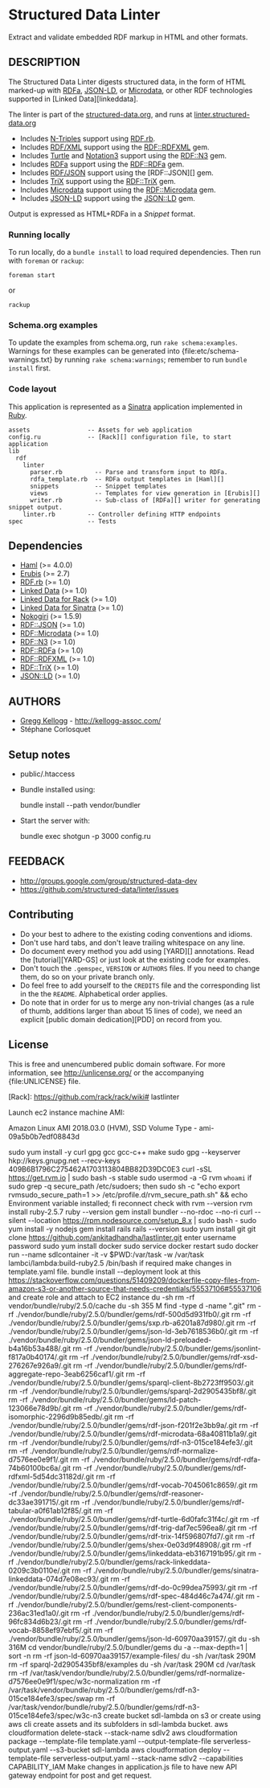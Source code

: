 # Structured Data Linter
Extract and validate embedded RDF markup in HTML and other formats.

## DESCRIPTION
The Structured Data Linter digests structured data, in the form of HTML marked-up
with [RDFa][], [JSON-LD][], or [Microdata][], or other RDF technologies supported in
[Linked Data][linkeddata].

The linter is part of the [structured-data.org](http://structured-data.org/),
and runs at [linter.structured-data.org](http://linter.structured-data.org/)

* Includes [N-Triples][] support using [RDF.rb][].
* Includes [RDF/XML][] support using the [RDF::RDFXML][] gem.
* Includes [Turtle][] and [Notation3][] support using the [RDF::N3][] gem.
* Includes [RDFa][] support using the [RDF::RDFa][] gem.
* Includes [RDF/JSON][] support using the [RDF::JSON][] gem.
* Includes [TriX][] support using the [RDF::TriX][] gem.
* Includes [Microdata][] support using the [RDF::Microdata][] gem.
* Includes [JSON-LD][] support using the [JSON::LD][] gem.

Output is expressed as HTML+RDFa in a _Snippet_ format.

### Running locally
To run locally, do a `bundle install` to load required dependencies. Then run with `foreman` or `rackup`:

    foreman start

or

    rackup

### Schema.org examples
To update the examples from schema.org, run `rake schema:examples`. Warnings for these examples can be generated into {file:etc/schema-warnings.txt} by running `rake schema:warnings`; remember to run `bundle install` first.

### Code layout
This application is represented as a [Sinatra][] application implemented in [Ruby][].

    assets                -- Assets for web application
    config.ru             -- [Rack][] configuration file, to start application
    lib
      rdf
        linter
          parser.rb         -- Parse and transform input to RDFa.
          rdfa_template.rb  -- RDFa output templates in [Haml][]
          snippets          -- Snippet templates
          views             -- Templates for view generation in [Erubis][]
          writer.rb         -- Sub-class of [RDFa][] writer for generating snippet output.
        linter.rb         -- Controller defining HTTP endpoints
    spec                  -- Tests

## Dependencies
* [Haml](http://rubygems.org/gems/haml) (>= 4.0.0)
* [Erubis](http://rubygems.org/gems/erubis) (>= 2.7)
* [RDF.rb](http://rubygems.org/gems/rdf) (>= 1.0)
* [Linked Data](http://rubygems.org/gems/linkeddata) (>= 1.0)
* [Linked Data for Rack](http://rubygems.org/gems/rack-linkeddata) (>= 1.0)
* [Linked Data for Sinatra](http://rubygems.org/gems/sinatra-linkeddata) (>= 1.0)
* [Nokogiri](http://rubygems.org/gems/nokogiri) (>= 1.5.9)
* [RDF::JSON](http://rubygems.org/gems/rdf-json) (>= 1.0)
* [RDF::Microdata](http://rubygems.org/gems/rdf-microdata) (>= 1.0)
* [RDF::N3](http://rubygems.org/gems/rdf-n3) (>= 1.0)
* [RDF::RDFa](http://rubygems.org/gems/rdf-rdfa) (>= 1.0)
* [RDF::RDFXML](http://rubygems.org/gems/rdf-rdfxml) (>= 1.0)
* [RDF::TriX](http://rubygems.org/gems/rdf-trix) (>= 1.0)
* [JSON::LD](http://rubygems.org/gems/json-ld) (>= 1.0)

## AUTHORS
* [Gregg Kellogg](http://github.com/ruby-rdf) - <http://kellogg-assoc.com/>
* Stéphane Corlosquet

## Setup notes
* public/.htaccess
* Bundle installed using:

    bundle install --path vendor/bundler

* Start the server with:

    bundle exec shotgun -p 3000 config.ru

## FEEDBACK

* http://groups.google.com/group/structured-data-dev
* https://github.com/structured-data/linter/issues

## Contributing
* Do your best to adhere to the existing coding conventions and idioms.
* Don't use hard tabs, and don't leave trailing whitespace on any line.
* Do document every method you add using [YARD][] annotations. Read the
  [tutorial][YARD-GS] or just look at the existing code for examples.
* Don't touch the `.gemspec`, `VERSION` or `AUTHORS` files. If you need to
  change them, do so on your private branch only.
* Do feel free to add yourself to the `CREDITS` file and the corresponding
  list in the the `README`. Alphabetical order applies.
* Do note that in order for us to merge any non-trivial changes (as a rule
  of thumb, additions larger than about 15 lines of code), we need an
  explicit [public domain dedication][PDD] on record from you.

## License
This is free and unencumbered public domain software. For more information,
see <http://unlicense.org/> or the accompanying {file:UNLICENSE} file.

[JSON-LD]:        http://www.w3.org/TR/2013/CR-json-ld-20130910/
[Microdata]:      http://www.w3.org/TR/microdata-rdf/
[N-Triples]:      http://en.wikipedia.org/wiki/N-Triples
[Notation3]:      http://en.wikipedia.org/wiki/Notation3
[RDF/JSON]:       http://n2.talis.com/wiki/RDF_JSON_Specification
[RDF/XML]:        http://www.w3.org/TR/rdf-syntax-grammar/
[RDFa]:           http://en.wikipedia.org/wiki/RDFa
[TriX]:           http://en.wikipedia.org/wiki/TriX_(syntax)
[Turtle]:         http://en.wikipedia.org/wiki/Turtle_(syntax)
[Sinatra]:        http://www.sinatrarb.com/
[Ruby]:           http://www.ruby-lang.org/en/
[RDF.rb]:         http://rubygems.org/gems/rdf
[Linked Data]:    http://rubygems.org/gems/linkeddata
[RDF::Microdata]: http://rubygems.org/gems/rdf-microdata
[RDF::N3]:        http://rubygems.org/gems/rdf-n3
[RDF::RDFa]:      http://rubygems.org/gems/rdf-rdfa
[RDF::RDFXML]:    http://rubygems.org/gems/rdf-rdfxml
[RDF::TriX]:      http://rubygems.org/gems/rdf-trix
[JSON::LD]:       http://rubygems.org/gems/json-ld
[Haml]:           http://haml-lang.com/
[Erubis]:         http://www.kuwata-lab.com/erubis/
[Rack]:           https://github.com/rack/rack/wiki# lastlinter

Launch ec2 instance machine AMI: 

Amazon Linux AMI 2018.03.0 (HVM), SSD Volume Type - ami-09a5b0b7edf08843d

sudo yum install -y curl gpg gcc gcc-c++ make
sudo gpg --keyserver hkp://keys.gnupg.net --recv-keys 409B6B1796C275462A1703113804BB82D39DC0E3
curl -sSL https://get.rvm.io | sudo bash -s stable
sudo usermod -a -G rvm `whoami`
if sudo grep -q secure_path /etc/sudoers; then sudo sh -c "echo export rvmsudo_secure_path=1 >> /etc/profile.d/rvm_secure_path.sh" && echo Environment variable installed; fi
reconnect
check with rvm --version
rvm install ruby-2.5.7
ruby --version
gem install bundler --no-rdoc --no-ri
curl --silent --location https://rpm.nodesource.com/setup_8.x | sudo bash -
sudo yum install -y nodejs
gem install rails
rails --version
sudo yum install git
git clone https://github.com/ankitadhandha/lastlinter.git
enter username password
sudo yum install docker
sudo service docker restart
sudo docker run --name sdlcontainer -it -v $PWD:/var/task -w /var/task lambci/lambda:build-ruby2.5 /bin/bash
if required make changes in template.yaml file.
bundle install --deployment
look at this https://stackoverflow.com/questions/51409209/dockerfile-copy-files-from-amazon-s3-or-another-source-that-needs-credentials/55537106#55537106
and create role and attach to EC2 instance
du -sh
rm -rf vendor/bundle/ruby/2.5.0/cache
du -sh
355 M
find -type d -name ".git"
rm -rf ./vendor/bundle/ruby/2.5.0/bundler/gems/rdf-500d5d931fb0/.git
rm -rf ./vendor/bundle/ruby/2.5.0/bundler/gems/sxp.rb-a6201a87d980/.git
rm -rf ./vendor/bundle/ruby/2.5.0/bundler/gems/json-ld-3eb7618536b0/.git
rm -rf ./vendor/bundle/ruby/2.5.0/bundler/gems/json-ld-preloaded-b4a16b53a488/.git
rm -rf ./vendor/bundle/ruby/2.5.0/bundler/gems/jsonlint-f817a0b40174/.git
rm -rf ./vendor/bundle/ruby/2.5.0/bundler/gems/rdf-xsd-276267e926a9/.git
rm -rf ./vendor/bundle/ruby/2.5.0/bundler/gems/rdf-aggregate-repo-3eab6256caf1/.git
rm -rf ./vendor/bundle/ruby/2.5.0/bundler/gems/sparql-client-8b2723ff9503/.git
rm -rf ./vendor/bundle/ruby/2.5.0/bundler/gems/sparql-2d2905435bf8/.git
rm -rf ./vendor/bundle/ruby/2.5.0/bundler/gems/ld-patch-123066e78d9b/.git
rm -rf ./vendor/bundle/ruby/2.5.0/bundler/gems/rdf-isomorphic-2296d9b85edb/.git
rm -rf ./vendor/bundle/ruby/2.5.0/bundler/gems/rdf-json-f201f2e3bb9a/.git
rm -rf ./vendor/bundle/ruby/2.5.0/bundler/gems/rdf-microdata-68a40811b1a9/.git
rm -rf ./vendor/bundle/ruby/2.5.0/bundler/gems/rdf-n3-015ce184efe3/.git
rm -rf ./vendor/bundle/ruby/2.5.0/bundler/gems/rdf-normalize-d7576ee0e9f1/.git
rm -rf ./vendor/bundle/ruby/2.5.0/bundler/gems/rdf-rdfa-74b60100bc6a/.git
rm -rf ./vendor/bundle/ruby/2.5.0/bundler/gems/rdf-rdfxml-5d54dc31182d/.git
rm -rf ./vendor/bundle/ruby/2.5.0/bundler/gems/rdf-vocab-7045061c8659/.git
rm -rf ./vendor/bundle/ruby/2.5.0/bundler/gems/rdf-reasoner-dc33ae391715/.git
rm -rf ./vendor/bundle/ruby/2.5.0/bundler/gems/rdf-tabular-a0f61ab12f85/.git
rm -rf ./vendor/bundle/ruby/2.5.0/bundler/gems/rdf-turtle-6d0fafc31f4c/.git
rm -rf ./vendor/bundle/ruby/2.5.0/bundler/gems/rdf-trig-daf7ec596ea8/.git
rm -rf ./vendor/bundle/ruby/2.5.0/bundler/gems/rdf-trix-14f596807fd7/.git
rm -rf ./vendor/bundle/ruby/2.5.0/bundler/gems/shex-0e03d9f48908/.git
rm -rf ./vendor/bundle/ruby/2.5.0/bundler/gems/linkeddata-eb3167191b95/.git
rm -rf ./vendor/bundle/ruby/2.5.0/bundler/gems/rack-linkeddata-0209c3b0110e/.git
rm -rf ./vendor/bundle/ruby/2.5.0/bundler/gems/sinatra-linkeddata-074d7e08ec93/.git
rm -rf ./vendor/bundle/ruby/2.5.0/bundler/gems/rdf-do-0c99dea75993/.git
rm -rf ./vendor/bundle/ruby/2.5.0/bundler/gems/rdf-spec-484d46c7a474/.git
rm -rf ./vendor/bundle/ruby/2.5.0/bundler/gems/rest-client-components-236ac31ed1a0/.git
rm -rf ./vendor/bundle/ruby/2.5.0/bundler/gems/rdf-96fc834d6b23/.git
rm -rf ./vendor/bundle/ruby/2.5.0/bundler/gems/rdf-vocab-8858ef97ebf5/.git
rm -rf ./vendor/bundle/ruby/2.5.0/bundler/gems/json-ld-60970aa39157/.git
du -sh
316M
cd vendor/bundle/ruby/2.5.0/bundler/gems
du -a --max-depth=1 | sort -n
rm -rf json-ld-60970aa39157/example-files/
du -sh /var/task
290M
rm -rf sparql-2d2905435bf8/examples
du -sh /var/task
290M
cd /var/task
rm -rf /var/task/vendor/bundle/ruby/2.5.0/bundler/gems/rdf-normalize-d7576ee0e9f1/spec/w3c-normalization
rm -rf /var/task/vendor/bundle/ruby/2.5.0/bundler/gems/rdf-n3-015ce184efe3/spec/swap
rm -rf /var/task/vendor/bundle/ruby/2.5.0/bundler/gems/rdf-n3-015ce184efe3/spec/w3c-n3
create bucket sdl-lambda on s3 or create using aws cli
create assets and its subfolders in sdl-lambda bucket.
aws cloudformation delete-stack --stack-name sdlv2
aws cloudformation package --template-file template.yaml --output-template-file serverless-output.yaml --s3-bucket sdl-lambda
aws cloudformation deploy --template-file serverless-output.yaml --stack-name sdlv2 --capabilities CAPABILITY_IAM
Make changes in application.js file to have new API gateway endpoint for post and get request.




